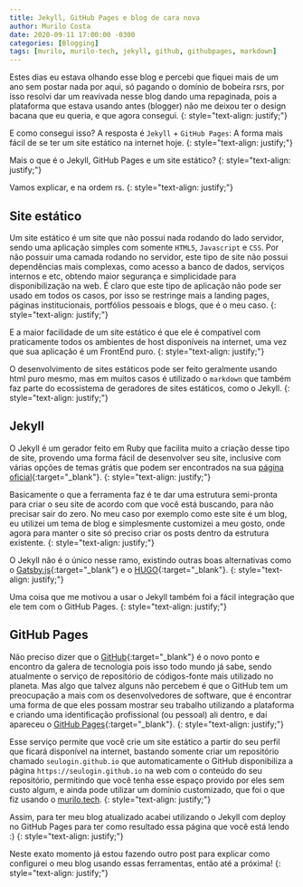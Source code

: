 ```yaml
---
title: Jekyll, GitHub Pages e blog de cara nova
author: Murilo Costa
date: 2020-09-11 17:00:00 -0300
categories: [Blogging]
tags: [murilo, murilo-tech, jekyll, github, githubpages, markdown]
---
```


Estes dias eu estava olhando esse blog e percebi que fiquei mais de um ano sem postar nada por aqui, só pagando o domínio de bobeira rsrs, por isso resolvi dar um reavivada nesse blog dando uma repaginada, pois a plataforma que estava usando antes (blogger) não me deixou ter o design bacana que eu queria, e que agora consegui.
{: style="text-align: justify;"}

E como consegui isso? A resposta é `Jekyll` + `GitHub Pages`: A forma mais fácil de se ter um site estático na internet hoje.
{: style="text-align: justify;"}

Mais o que é o Jekyll, GitHub Pages e um site estático?
{: style="text-align: justify;"}

Vamos explicar, e na ordem rs.
{: style="text-align: justify;"}

## **Site estático**

Um site estático é um site que não possui nada rodando do lado servidor, sendo uma aplicação simples com somente `HTML5`, `Javascript` e `CSS`. Por não possuir uma camada rodando no servidor, este tipo de site não possui dependências mais complexas, como acesso a banco de dados, serviços internos e etc, obtendo maior segurança e simplicidade para disponibilização na web. É claro que este tipo de aplicação não pode ser usado em todos os casos, por isso se restringe mais a landing pages, páginas institucionais, portfólios pessoais e blogs, que é o meu caso.
{: style="text-align: justify;"}

E a maior facilidade de um site estático é que ele é compatível com praticamente todos os ambientes de host disponíveis na internet, uma vez que sua aplicação é um FrontEnd puro.
{: style="text-align: justify;"}

O desenvolvimento de sites estáticos pode ser feito geralmente usando html puro mesmo, mas em muitos casos é utilizado o `markdown` que também faz parte do ecossistema de geradores de sites estáticos, como o Jekyll.
{: style="text-align: justify;"}

## **Jekyll**

O Jekyll é um gerador feito em Ruby que facilita muito a criação desse tipo de site, provendo uma forma fácil de desenvolver seu site, inclusive com várias opções de temas grátis que podem ser encontrados na sua [página oficial](https://jekyllrb.com/){:target="_blank"}.
{: style="text-align: justify;"}

Basicamente o que a ferramenta faz é te dar uma estrutura semi-pronta para criar o seu site de acordo com que você está buscando, para não precisar sair do zero. No meu caso por exemplo como este site é um blog, eu utilizei um tema de blog e simplesmente customizei a meu gosto, onde agora para manter o site só preciso criar os posts dentro da estrutura existente.
{: style="text-align: justify;"}

O Jekyll não é o único nesse ramo, existindo outras boas alternativas como o [Gatsby.js](https://www.gatsbyjs.com/){:target="_blank"} e o [HUGO](https://gohugo.io/){:target="_blank"}.
{: style="text-align: justify;"}

Uma coisa que me motivou a usar o Jekyll também foi a fácil integração que ele tem com o GitHub Pages.
{: style="text-align: justify;"}

## **GitHub Pages**

Não preciso dizer que o [GitHub](https://github.com/){:target="_blank"} é o novo ponto e encontro da galera de tecnologia pois isso todo mundo já sabe, sendo atualmente o serviço de repositório de códigos-fonte mais utilizado no planeta. Mas algo que talvez alguns não percebem é que o GitHub tem um preocupação a mais com os desenvolvedores de software, que é encontrar uma forma de que eles possam mostrar seu trabalho utilizando a plataforma e criando uma identificação profissional (ou pessoal) ali dentro, e daí apareceu o [GitHub Pages](https://pages.github.com/){:target="_blank"}.
{: style="text-align: justify;"}

Esse serviço permite que você crie um site estático a partir do seu perfil que ficará disponível na internet, bastando somente criar um repositório chamado `seulogin.github.io` que automaticamente o GitHub disponibiliza a página `https://seulogin.github.io` na web com o conteúdo do seu repositório, permitindo que você tenha esse espaço provido por eles sem custo algum, e ainda pode utilizar um domínio customizado, que foi o que fiz usando o [murilo.tech](http://murilo.tech).
{: style="text-align: justify;"}

Assim, para ter meu blog atualizado acabei utilizando o Jekyll com deploy no GitHub Pages para ter como resultado essa página que você está lendo :)
{: style="text-align: justify;"}

Neste exato momento já estou fazendo outro post para explicar como configurei o meu blog usando essas ferramentas, então até a próxima!
{: style="text-align: justify;"}